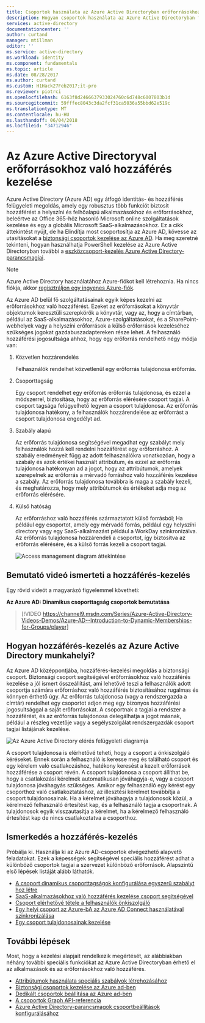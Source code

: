 ```yaml
---
title: Csoportok használata az Azure Active Directoryban erőforrásokhoz való hozzáférés kezelése |} Microsoft Docs
description: Hogyan csoportok használata az Azure Active Directoryban felügyelheti a felhasználók hozzáférését a helyszíni és felhőalapú alkalmazásokhoz és erőforrásokhoz.
services: active-directory
documentationcenter: ''
author: curtand
manager: mtillman
editor: ''
ms.service: active-directory
ms.workload: identity
ms.component: fundamentals
ms.topic: article
ms.date: 08/28/2017
ms.author: curtand
ms.custom: H1Hack27Feb2017;it-pro
ms.reviewer: piotrci
ms.openlocfilehash: 6163f8d2466637933024760c6d748c6007803b1d
ms.sourcegitcommit: 59fffec8043c3da2fcf31ca5036a55bbd62e519c
ms.translationtype: MT
ms.contentlocale: hu-HU
ms.lasthandoff: 06/04/2018
ms.locfileid: "34712946"
---
```

# <a name="manage-access-to-resources-with-azure-active-directory-groups"></a>Az Azure Active Directoryval erőforrásokhoz való hozzáférés kezelése
Azure Active Directory (Azure AD) egy átfogó identitás- és hozzáférés felügyeleti megoldás, amely egy robusztus több funkciót biztosít hozzáférést a helyszíni és felhőalapú alkalmazásokhoz és erőforrásokhoz, beleértve az Office 365-höz hasonló Microsoft online szolgáltatások kezelése és egy a globális Microsoft SaaS-alkalmazásokhoz. Ez a cikk áttekintést nyújt, de ha Elindítja most csoportosítja az Azure AD, kövesse az utasításokat a [biztonsági csoportok kezelése az Azure AD](active-directory-groups-create-azure-portal.md). Ha meg szeretné tekinteni, hogyan használhatja PowerShell kezelése az Azure Active Directoryban további a [eszközcsoport-kezelés Azure Active Directory-parancsmagjai](active-directory-accessmanagement-groups-settings-v2-cmdlets.md).

> [!NOTE]
> Azure Active Directory használatához Azure-fiókot kell létrehoznia. Ha nincs fiókja, akkor [regisztráljon egy ingyenes Azure-fiók](https://azure.microsoft.com/pricing/free-trial/).
>
>

Az Azure AD belül fő szolgáltatásainak egyik képes kezelni az erőforrásokhoz való hozzáférést. Ezeket az erőforrásokat a könyvtár objektumok keresztüli szerepkörök a könyvtár, vagy az, hogy a címtárban, például az SaaS-alkalmazásokhoz, Azure-szolgáltatásokat, és a SharePoint-webhelyek vagy a helyszíni erőforrások a külső erőforrások kezeléséhez szükséges jogokat gazdabuszadaptereken része lehet. A felhasználó hozzáférési jogosultsága ahhoz, hogy egy erőforrás rendelhető négy módja van:

1. Közvetlen hozzárendelés

    Felhasználók rendelhet közvetlenül egy erőforrás tulajdonosa erőforrás.
2. Csoporttagság

    Egy csoport rendelhet egy erőforrás erőforrás tulajdonosa, és ezzel a módszerrel, biztosítása, hogy az erőforrás elérésére csoport tagjai. A csoport tagsága felügyelhető legyen a csoport tulajdonosa. Az erőforrás tulajdonosa hatékony, a felhasználók hozzárendelése az erőforrást a csoport tulajdonosa engedélyt ad.
3. Szabály alapú

    Az erőforrás tulajdonosa segítségével megadhat egy szabályt mely felhasználók hozzá kell rendelni hozzáférést egy erőforráshoz. A szabály eredményeit függ az adott felhasználókra vonatkozóan, hogy a szabály és azok értékei használt attribútum, és ezzel az erőforrás tulajdonosa hatékonyan ad a jogot, hogy az attribútumok, amelyek szerepelnek az erőforrás a mérvadó forráshoz való hozzáférés kezelése a szabály. Az erőforrás tulajdonosa továbbra is maga a szabály kezeli, és meghatározza, hogy mely attribútumok és értékeket adja meg az erőforrás elérésére.
4. Külső hatóság

    Az erőforráshoz való hozzáférés származtatott külső forrásból; Ha például egy csoportot, amely egy mérvadó forrás, például egy helyszíni directory vagy egy SaaS-alkalmazást például a WorkDay szinkronizálva. Az erőforrás tulajdonosa hozzárendeli a csoportot, így biztosítva az erőforrás elérésére, és a külső forrás kezeli a csoport tagjai.

   ![Access management diagram áttekintése](./media/active-directory-access-management-groups/access-management-overview.png)

## <a name="watch-a-video-that-explains-access-management"></a>Bemutató videó ismerteti a hozzáférés-kezelés
Egy rövid videót a magyarázó figyelemmel követheti:

**Az Azure AD: Dinamikus csoporttagság csoportok bemutatása**

> [!VIDEO https://channel9.msdn.com/Series/Azure-Active-Directory-Videos-Demos/Azure-AD--Introduction-to-Dynamic-Memberships-for-Groups/player]
>
>

## <a name="how-does-access-management-in-azure-active-directory-work"></a>Hogyan hozzáférés-kezelés az Azure Active Directory munkahelyi?
Az Azure AD középpontjába, hozzáférés-kezelési megoldás a biztonsági csoport. Biztonsági csoport segítségével erőforrásokhoz való hozzáférés kezelése a jól ismert összeállítást, ami lehetővé teszi a felhasználók adott csoportja számára erőforráshoz való hozzáférés biztosításához rugalmas és könnyen érthető úgy. Az erőforrás tulajdonosa (vagy a rendszergazda a címtár) rendelhet egy csoportot adjon meg egy bizonyos hozzáférési jogosultsággal a saját erőforrásokat. A csoportnak a tagjai a rendszer a hozzáférést, és az erőforrás tulajdonosa delegálhatja a jogot másnak, például a részleg vezetője vagy a segélyszolgálat rendszergazdák csoport tagjai listájának kezelése.

![Az Azure Active Directory elérés felügyeleti diagramja](./media/active-directory-access-management-groups/active-directory-access-management-works.png)

A csoport tulajdonosa is elérhetővé teheti, hogy a csoport a önkiszolgáló kéréseket. Ennek során a felhasználó is keresse meg és található csoport és egy kérelem való csatlakozáshoz, hatékony keresést a kezelt erőforrások hozzáférése a csoport révén. A csoport tulajdonosa a csoport állíthat be, hogy a csatlakozási kérelmek automatikusan jóváhagyja-e, vagy a csoport tulajdonosa jóváhagyás szükséges. Amikor egy felhasználó egy kérést egy csoporthoz való csatlakoztatáshoz, az illesztési kérelmet továbbítja a csoport tulajdonosainak. Ha a kérelmet jóváhagyja a tulajdonosok közül, a kérelmező felhasználó értesítést kap, és a felhasználó tagja a csoportnak. A tulajdonosok egyik visszautasítja a kérelmet, ha a kérelmező felhasználó értesítést kap de nincs csatlakoztatva a csoporthoz.

## <a name="getting-started-with-access-management"></a>Ismerkedés a hozzáférés-kezelés
Próbálja ki. Használja ki az Azure AD-csoportok elvégezhető alapvető feladatokat. Ezek a képességek segítségével speciális hozzáférést adhat a különböző csoportok tagjai a szervezet különböző erőforrások. Alapszintű első lépések listáját alább láthatók.

* [A csoport dinamikus csoporttagságok konfigurálása egyszerű szabályt hoz létre](active-directory-groups-create-azure-portal.md)
* [SaaS-alkalmazásokhoz való hozzáférés kezelése csoport segítségével](active-directory-accessmanagement-group-saasapps.md)
* [Csoport elérhetővé tétele a felhasználók önkiszolgáló](active-directory-accessmanagement-self-service-group-management.md)
* [Egy helyi csoport az Azure-bA az Azure AD Connect használatával szinkronizálása](active-directory-aadconnect.md)
* [Egy csoport tulajdonosainak kezelése](active-directory-accessmanagement-managing-group-owners.md)

## <a name="next-steps"></a>További lépések
Most, hogy a kezelési alapjait rendelkezik megértését, az alábbiakban néhány további speciális funkciókat az Azure Active Directoryban érhető el az alkalmazások és az erőforrásokhoz való hozzáférés.

* [Attribútumok használata speciális szabályok létrehozásához](active-directory-groups-dynamic-membership-azure-portal.md)
* [Biztonsági csoportok kezelése az Azure ad-ben](active-directory-groups-create-azure-portal.md)
* [Dedikált csoportok beállítása az Azure ad-ben](active-directory-accessmanagement-dedicated-groups.md)
* [A csoportok Graph API-referencia](https://msdn.microsoft.com/Library/Azure/Ad/Graph/api/groups-operations#GroupFunctions)
* [Azure Active Directory-parancsmagok csoportbeállítások konfigurálásához](active-directory-accessmanagement-groups-settings-cmdlets.md)
